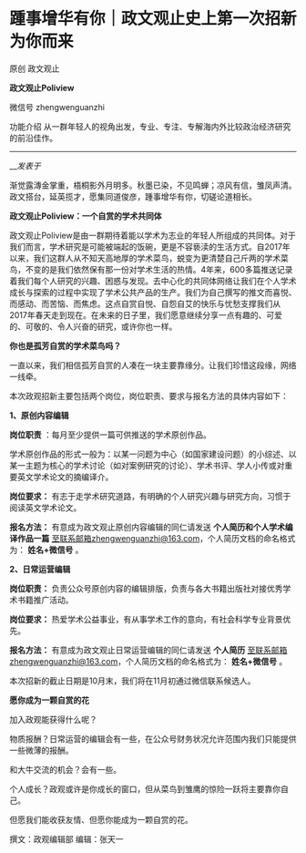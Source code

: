 

#  踵事增华有你｜政文观止史上第一次招新为你而来

原创 政文观止 

**政文观止Poliview** 

微信号 zhengwenguanzhi

功能介绍 从一群年轻人的视角出发，专业、专注、专解海内外比较政治经济研究的前沿佳作。

____

___发表于_


渐觉露漙金掌重，梧桐影外月明多。秋墨已染，不见鸣蝉；凉风有信，雏凤声清。政文搭台，延英揽才，愿集同道俊彦，踵事增华有你，切磋论道相长。  

  

  

 **政文观止Poliview：一个自赏的学术共同体**

政文观止Poliview是由一群期待着能以学术为志业的年轻人所组成的共同体。对于我们而言，学术研究是可能被端起的饭碗，更是不容亵渎的生活方式。自2017年以来，我们这群人从不知天高地厚的学术菜鸟，蜕变为更清楚自己斤两的学术菜鸟，不变的是我们依然保有那一份对学术生活的热情。4年来，600多篇推送记录着我们每个人研究的兴趣、困惑与发现。去中心化的共同体网络让我们在个人学术成长与探索的过程中实现了学术公共产品的生产。我们为自己撰写的推文而喜悦、而感动、而苦恼、而焦虑。这点自赏自悦、自怨自艾的快乐与忧愁支撑我们从2017年春天走到现在。在未来的日子里，我们愿意继续分享一点有趣的、可爱的、可敬的、令人兴奋的研究，或许你也一样。

  

  

 **你也是孤芳自赏的学术菜鸟吗？**

  

一直以来，我们相信孤芳自赏的人凑在一块主要靠缘分。让我们珍惜这段缘，网络一线牵。

  

本次政观招新主要包括两个岗位，岗位职责、要求与报名方法的具体内容如下：

  

 **1、原创内容编辑**

 **岗位职责** ：每月至少提供一篇可供推送的学术原创作品。

学术原创作品的形式一般为：以某一问题为中心（如国家建设问题）的小综述、以某一主题为核心的学术讨论（如对案例研究的讨论）、学术书评、学人小传或对重要英文学术论文的摘编译介。

 **岗位要求：** 有志于走学术研究道路，有明确的个人研究兴趣与研究方向，习惯于阅读英文学术论文。

 **报名方法：** 有意成为政文观止原创内容编辑的同仁请发送 **个人简历和个人学术编译作品一篇**
至联系邮箱zhengwenguanzhi@163.com，个人简历文档的命名格式为： **姓名+微信号** 。

  

 **2、日常运营编辑**

 **岗位职责：** 负责公众号原创内容的编辑排版，负责与各大书籍出版社对接优秀学术书籍推广活动。

 **岗位要求：** 热爱学术公益事业，有从事学术工作的意向，有社会科学专业背景优先。

 **报名方法：** 有意成为政文观止日常运营编辑的同仁请发送 **个人简历**
至联系邮箱zhengwenguanzhi@163.com，个人简历文档的命名格式为： **姓名+微信号** 。

  

本次招新的截止日期是10月末，我们将在11月初通过微信联系候选人。

  

  

 **愿你成为一颗自赏的花**

  

加入政观能获得什么呢？

  

物质报酬？日常运营的编辑会有一些，在公众号财务状况允许范围内我们只能提供一些微薄的报酬。

  

和大牛交流的机会？会有一些。

  

个人成长？政观或许是你成长的窗口，但从菜鸟到雏鹰的惊险一跃将主要靠你自己。

  

但愿我们能收获友情、但愿你能成为一颗自赏的花。

  

撰文：政观编辑部 编辑：张天一

  

